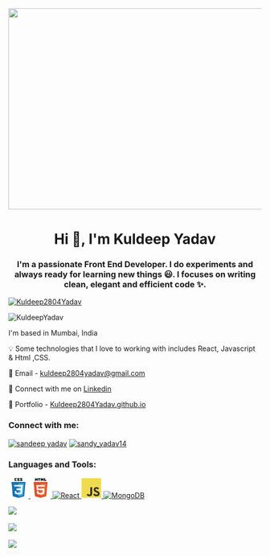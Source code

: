 <img align="" width="1000" height="400" src="https://www.mo.agency/hubfs/So%20you%20want%20to%20be%20a%20web%20developer.png" alt="">
<h1 align="center">Hi 👋, I'm Kuldeep Yadav</h1>

<h3 align="center">I'm a passionate Front End Developer. I do experiments and always ready for learning new things 😃. I focuses on writing clean, elegant and efficient code ✨.</h3>
<p align="left"> <a href="https://github.com/ryo-ma/github-profile-trophy"><img src="https://github-profile-trophy.vercel.app/?username=Kuldeep2804Yadav" alt="Kuldeep2804Yadav" /></a> </p>
<img align="right" width="400" src="https://cdn.dribbble.com/users/1162077/screenshots/3848914/programmer.gif" alt="">


<p align="left"> <img src="https://komarev.com/ghpvc/?username=Kuldeep2804Yadav &label=Profile%20views&color=0e75b6&style=flat" alt="KuldeepYadav" /> </p>

I'm based in Mumbai, India

💡 Some technologies that I love to working with includes React, Javascript & Html ,CSS.


📧 Email - kuldeep2804yadav@gmail.com

🤝 Connect with me on [Linkedin](www.linkedin.com/in/kuldeep-webdeveloper/)

💼 Portfolio - [Kuldeep2804Yadav.github.io](https://kuldeep2804yadav.github.io/PortFolio/)


<h3 align="left">Connect with me:</h3>
<p align="left">

<a href="www.linkedin.com/in/kuldeep-webdeveloper/" target="blank"><img align="center" src="https://raw.githubusercontent.com/rahuldkjain/github-profile-readme-generator/master/src/images/icons/Social/linked-in-alt.svg" alt="sandeep yadav" height="30" width="40" /></a>
<a href="https://www.instagram.com/_kuldeep.28_" target="blank"><img align="center" src="https://raw.githubusercontent.com/rahuldkjain/github-profile-readme-generator/master/src/images/icons/Social/instagram.svg" alt="sandy_yadav14" height="30" width="40" /></a>
</p>

<h3 align="left">Languages and Tools:</h3>
<p align="left"> <a href="https://www.w3schools.com/css/" target="_blank" rel="noreferrer"> <img src="https://raw.githubusercontent.com/devicons/devicon/master/icons/css3/css3-original-wordmark.svg" alt="css3" width="40" height="40"/> </a> <a href="https://www.w3.org/html/" target="_blank" rel="noreferrer"> <img src="https://raw.githubusercontent.com/devicons/devicon/master/icons/html5/html5-original-wordmark.svg" alt="html5" width="40" height="40"/> </a> <a href="https://react.dev/learn" target="_blank" rel="noreferrer"> <img src="https://cdn.iconscout.com/icon/free/png-512/free-react-1-282599.png?f=webp&w=256" alt="React" width="40" height="40"/> </a> <a href="https://developer.mozilla.org/en-US/docs/Web/JavaScript" target="_blank" rel="noreferrer"> <img src="https://raw.githubusercontent.com/devicons/devicon/master/icons/javascript/javascript-original.svg" alt="javascript" width="40" height="40"/> </a> <a href="https://www.mongodb.com/" target="_blank" rel="noreferrer"> <img src="https://cdn.iconscout.com/icon/free/png-512/free-mongodb-3521676-2945120.png?f=webp&w=256" alt="MongoDB" width="40" height="40"/> </a> </p>

![](https://github-readme-stats.vercel.app/api?username=Kuldeep2804Yadav&theme=react&hide_border=false&include_all_commits=true&count_private=false)<br/>

![](https://github-readme-streak-stats.herokuapp.com/?user=Kuldeep2804Yadav&theme=react&hide_border=false)<br/>

![](https://github-readme-stats.vercel.app/api/top-langs/?username=Kuldeep2804Yadav&theme=react&hide_border=false&include_all_commits=true&count_private=false&layout=compact)
